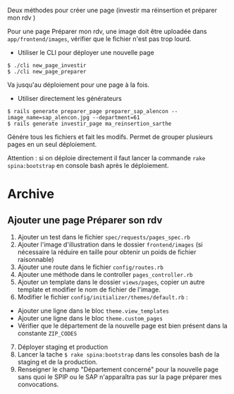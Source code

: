 
Deux méthodes pour créer une page (investir ma réinsertion et préparer mon rdv )

Pour une page Préparer mon rdv, une image doit être uploadée dans `app/frontend/images`, vérifier que le fichier n'est pas trop lourd.

- Utiliser le CLI pour déployer une nouvelle page

```
$ ./cli new_page_investir
$ ./cli new_page_preparer
```
Va jusqu'au déploiement pour une page à la fois.

- Utiliser directement les générateurs

```
$ rails generate preparer_page preparer_sap_alencon --image_name=sap_alencon.jpg --department=61
$ rails generate investir_page ma_reinsertion_sarthe
```

Génére tous les fichiers et fait les modifs. Permet de grouper plusieurs pages en un seul déploiement.

Attention : si on déploie directement il faut lancer la commande `rake spina:bootstrap` en console bash après le déploiement.

# Archive

## Ajouter une page Préparer son rdv

1. Ajouter un test dans le fichier `spec/requests/pages_spec.rb`
2. Ajouter l'image d'illustration dans le dossier `frontend/images` (si nécessaire la réduire en taille pour obtenir un poids de fichier raisonnable)
3. Ajouter une route dans le fichier `config/routes.rb`
4. Ajouter une méthode dans le controller `pages_controller.rb`
5. Ajouter un template dans le dossier `views/pages`, copier un autre template et modifier le nom de fichier de l'image.
6. Modifier le fichier `config/initializer/themes/default.rb` :
  - Ajouter une ligne dans le bloc `theme.view_templates`
  - Ajouter une ligne dans le bloc `theme.custom_pages`
  - Vérifier que le département de la nouvelle page est bien présent dans la constante `ZIP_CODES`
7. Déployer staging et production
8. Lancer la tache `$ rake spina:bootstrap` dans les consoles bash de la staging et de la production.
9. Renseigner le champ  "Département concerné" pour la nouvelle page sans quoi le SPIP ou le SAP n'apparaîtra pas sur la page préparer mes convocations.
